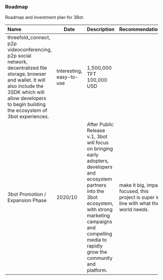 
### Roadmap

Roadmap and investment plan for 3Bot.

| Name                                                                                                                                                                                                                         | Date                     | Description                                                                                                                                                                                                                       | Recommendations                                                                       |                   Funding |
| :--------------------------------------------------------------------------------------------------------------------------------------------------------------------------------------------------------------------------- | ------------------------ | --------------------------------------------------------------------------------------------------------------------------------------------------------------------------------------------------------------------------------- | ------------------------------------------------------------------------------------- | ------------------------: |
| threefold_connect, p2p videoconferencing, p2p social network, decentralized file storage, browser and wallet. It will also include the 3SDK which will allow developers to begin building the ecosystem of 3bot experiences. | Interesting, easy-to-use | 1,500,000 TFT 100,000 USD                                                                                                                                                                                                         |
| 3bot Promotion / Expansion Phase                                                                                                                                                                                             | 2020/10                  | After Public Release v.1, 3bot will focus on bringing early adopters, developers and ecosystem partners into the 3bot ecosystem, with strong marketing campaigns and compelling media to rapidly grow the community and platform. | make it big, impact focused, this project is super in line with what the world needs. | 7,500,000 TFT 500,000 USD |
